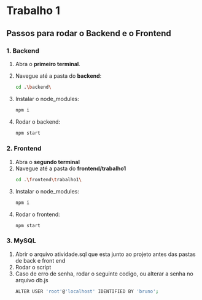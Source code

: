 # Trabalho 1

## Passos para rodar o Backend e o Frontend

### 1. Backend
1. Abra o **primeiro terminal**.
2. Navegue até a pasta do **backend**:

   ```bash
   cd .\backend\
   ```
3. Instalar o node_modules:
   ```bash
   npm i
   ```
4. Rodar o backend:
   ```bash
   npm start
   ```

### 2. Frontend
1. Abra o **segundo terminal**
2. Navegue até a pasta do **frontend/trabalho1**
   ```bash
   cd .\frontend\trabalho1\
   ```
3. Instalar o node_modules:
   ```bash
   npm i
   ```
4. Rodar o frontend:
   ```
   npm start
   ```
### 3. MySQL
1. Abrir o arquivo atividade.sql que esta junto ao projeto antes das pastas de back e front end
2. Rodar o script
3. Caso de erro de senha, rodar o seguinte codigo, ou alterar a senha no arquivo db.js
   ```bash
   ALTER USER 'root'@'localhost' IDENTIFIED BY 'bruno';
   ```
